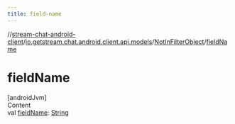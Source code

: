 ```yaml
---
title: field-name
---
```

//[stream-chat-android-client](../../../index.md)/[io.getstream.chat.android.client.api.models](../index.md)/[NotInFilterObject](index.md)/[fieldName](fieldName.md)



# fieldName  
[androidJvm]  
Content  
val [fieldName](fieldName.md): [String](https://kotlinlang.org/api/latest/jvm/stdlib/kotlin/-string/index.html)  



